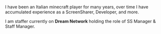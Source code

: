 I have been an Italian minecraft player for many years, over time I have accumulated experience as a ScreenSharer, Developer, and more.

I am staffer currently on **Dream Network** holding the role of SS Manager & Staff Manager.
